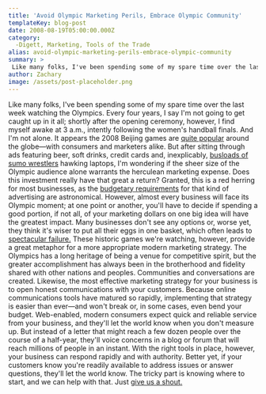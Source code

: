 ```yaml
---
title: 'Avoid Olympic Marketing Perils, Embrace Olympic Community'
templateKey: blog-post
date: 2008-08-19T05:00:00.000Z
category: 
  -Digett, Marketing, Tools of the Trade
alias: avoid-olympic-marketing-perils-embrace-olympic-community
summary: > 
 Like many folks, I've been spending some of my spare time over the last week watching the Olympics. Every four years, I say I'm not going to get caught up in it all; shortly after the opening ceremony, however, I find myself awake at 3 a.m., intently following the women's handball finals.
author: Zachary
image: /assets/post-placeholder.png
---
```


Like many folks, I've been spending some of my spare time over the last week watching the Olympics. Every four years, I say I'm not going to get caught up in it all; shortly after the opening ceremony, however, I find myself awake at 3 a.m., intently following the women's handball finals. And I'm not alone. It appears the 2008 Beijing games are [quite popular](http://latimesblogs.latimes.com/olympics_blog/2008/08/nbc-reports-inc.html) around the globe—with consumers and marketers alike. But after sitting through ads featuring beer, soft drinks, credit cards and, inexplicably, [busloads of sumo wrestlers](http://www.notebooks.com/2008/08/09/lenovos/) hawking laptops, I'm wondering if the sheer size of the Olympic audience alone warrants the herculean marketing expense. Does this investment really have that great a return? Granted, this is a red herring for most businesses, as the [budgetary requirements](http://www.usatoday.com/money/advertising/2008-06-19-cannes-olympics_N.htm) for that kind of advertising are astronomical. However, almost every business will face its Olympic moment; at one point or another, you'll have to decide if spending a good portion, if not all, of your marketing dollars on one big idea will have the greatest impact. Many businesses don't see any options or, worse yet, they think it's wiser to put all their eggs in one basket, which often leads to [spectacular failure.](http://www.msnbc.msn.com/id/26001006/) These historic games we're watching, however, provide a great metaphor for a more appropriate modern marketing strategy. The Olympics has a long heritage of being a venue for competitive spirit, but the greater accomplishment has always been in the brotherhood and fidelity shared with other nations and peoples. Communities and conversations are created. Likewise, the most effective marketing strategy for your business is to open honest communications with your customers. Because online communications tools have matured so rapidly, implementing that strategy is easier than ever—and won't break or, in some cases, even bend your budget. Web-enabled, modern consumers expect quick and reliable service from your business, and they'll let the world know when you don't measure up. But instead of a letter that might reach a few dozen people over the course of a half-year, they'll voice concerns in a blog or forum that will reach millions of people in an instant. With the right tools in place, however, your business can respond rapidly and with authority. Better yet, if your customers know you're readily available to address issues or answer questions, they'll let the world know. The tricky part is knowing where to start, and we can help with that. Just [give us a shout](/contact)[.](/contact)